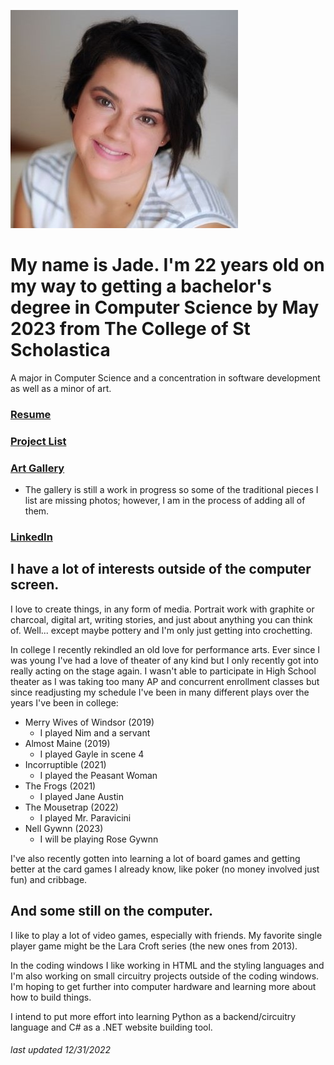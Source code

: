 ![](pfp.JPG)

# My name is Jade. I'm 22 years old on my way to getting a bachelor's degree in Computer Science by May 2023 from The College of St Scholastica
A major in Computer Science and a concentration in software development as well as a minor of art.

### [Resume](https://docs.google.com/document/d/1q_6oFbBVyLRGp615tO8qgNIvlKeqmnP1ZM4FXER6yCU/edit?usp=sharing)

### [Project List](https://jmorrison11.github.io/projects)

### [Art Gallery](https://jmorrison11.github.io/gallery)
- The gallery is still a work in progress so some of the traditional pieces I list are missing photos; however, I am in the process of adding all of them.

### [LinkedIn](https://www.linkedin.com/feed/)

## I have a lot of interests outside of the computer screen.
I love to create things, in any form of media. Portrait work with graphite or charcoal, digital art, writing stories, and just about anything you can think of. Well... except maybe pottery and I'm only just getting into crochetting. 

In college I recently rekindled an old love for performance arts. Ever since I was young I've had a love of theater of any kind but I only recently got into really acting on the stage again. I wasn't able to participate in High School theater as I was taking too many AP and concurrent enrollment classes but since readjusting my schedule I've been in many different plays over the years I've been in college: 
- Merry Wives of Windsor (2019)
  - I played Nim and a servant
- Almost Maine (2019)
  - I played Gayle in scene 4
- Incorruptible (2021)
  - I played the Peasant Woman
- The Frogs (2021)
  - I played Jane Austin
- The Mousetrap (2022)
  - I played Mr. Paravicini
- Nell Gywnn (2023)
  - I will be playing Rose Gywnn

<!-- I do have one pet, it's a cat that I call Chiich or Chiichers (I know the name is weird spelled out but it fits her). She's a domestic longhair barnyard cat that's not even a year old yet and I absolutely adore her. I've put a lot of effort into socializing her with other pets (still working on dogs) and people as well as handled her so she's very well behaved and even enjoys being picked up and held. -->

I've also recently gotten into learning a lot of board games and getting better at the card games I already know, like poker (no money involved just fun) and cribbage. 

## And some still on the computer.
I like to play a lot of video games, especially with friends. My favorite single player game might be the Lara Croft series (the new ones from 2013). 

In the coding windows I like working in HTML and the styling languages and I'm also working on small circuitry projects outside of the coding windows. I'm hoping to get further into computer hardware and learning more about how to build things.

I intend to put more effort into learning Python as a backend/circuitry language and C# as a .NET website building tool.

###### last updated 12/31/2022
